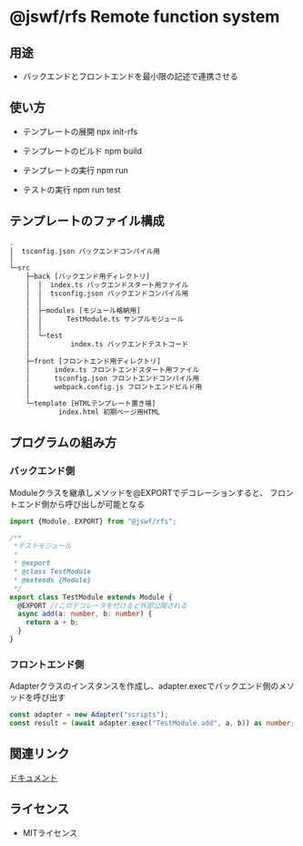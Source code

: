 # @jswf/rfs Remote function system

## 用途

- バックエンドとフロントエンドを最小限の記述で連携させる

## 使い方

- テンプレートの展開
npx init-rfs

- テンプレートのビルド
npm build

- テンプレートの実行
npm run

- テストの実行
npm run test

## テンプレートのファイル構成

```txt
.
│  tsconfig.json バックエンドコンパイル用
│
└─src
    ├─back [バックエンド用ディレクトリ]
    │  │  index.ts バックエンドスタート用ファイル
    │  │  tsconfig.json バックエンドコンパイル用
    │  │
    │  ├─modules [モジュール格納用]
    │  │      TestModule.ts サンプルモジュール
    │  │
    │  └─test
    │          index.ts バックエンドテストコード
    │
    ├─front [フロントエンド用ディレクトリ]
    │      index.ts フロントエンドスタート用ファイル
    │      tsconfig.json フロントエンドコンパイル用
    │      webpack.config.js フロントエンドビルド用
    │
    └─template [HTMLテンプレート置き場]
            index.html 初期ページ用HTML
```

## プログラムの組み方

### バックエンド側

Moduleクラスを継承しメソッドを@EXPORTでデコレーションすると、
フロントエンド側から呼び出しが可能となる

```ts
import {Module, EXPORT} from "@jswf/rfs";

/**
 *テストモジュール
 *
 * @export
 * @class TestModule
 * @extends {Module}
 */
export class TestModule extends Module {
  @EXPORT //このデコレータを付けると外部公開される
  async add(a: number, b: number) {
    return a + b;
  }
}
```

### フロントエンド側

Adapterクラスのインスタンスを作成し、adapter.execでバックエンド側のメソッドを呼び出す

```ts
const adapter = new Adapter("scripts");
const result = (await adapter.exec("TestModule.add", a, b)) as number;
```

## 関連リンク

[ドキュメント](https://ttis.croud.jp/?uuid=71ba22b3-2a2f-493b-aa25-e6ffa21c7f72)

## ライセンス

- MITライセンス
